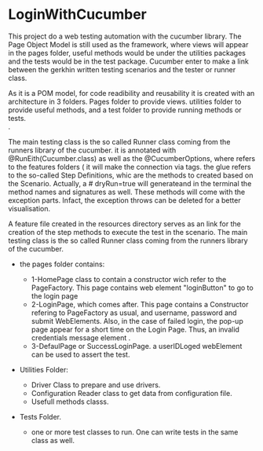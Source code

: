 # LoginWithCucumber

This project do a web testing automation with the cucumber library. The Page Object Model is still used as the framework, where  views will appear in the pages folder, useful methods would be under the utilities packages and the tests would be in the test package. Cucumber enter to make a link between the gerkhin written testing scenarios and the tester or runner class. 


As it is a POM model, for code readibility and reusability it is created with an architecture in 3 folders. Pages folder to provide views. utilities folder to provide useful methods, and a test folder to provide running methods or tests.   
. 

The main testing class is the so called Runner class coming from the runners library of the cucumber.   it is annotated with @RunEith(Cucumber.class) as well as the @CucumberOptions, where refers to the features folders ( it will make the connection via tags. the glue refers to the so-called Step Definitions, whic are the methods to created based on the Scenario. Actually, a # dryRun=true will generateand in the terminal  the method names and signatures as well.  These methods will come with the exception parts. Infact, the exception throws can be deleted for a better visualisation.


A feature file created in the resources directory serves as an link for the creation of the step methods to execute the test in the scenario. The main testing class is the so called Runner class coming from the runners library of the cucumber. 

* the pages folder contains:
  * 1-HomePage class to contain a constructor wich refer to the PageFactory.  This page contains web element "loginButton" to go to the login page
  * 2-LoginPage, which comes after. This page contains a Constructor refering to PageFactory as usual, and username, password and submit WebElements. Also, in the case of failed login, the pop-up page appear for a short time on the Login Page. Thus, an invalid credentials message element .
  * 3-DefaulPage or SuccessLoginPage. a userIDLoged webElement can be used to assert the test. 

* Utilities Folder:
  * Driver Class to prepare and use drivers. 
  * Configuration Reader class to get data from configuration file.
  * Usefull methods classs. 


* Tests Folder. 
  * one or more  test classes to run. One can write tests in the same class as well.
